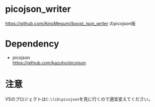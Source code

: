 # picojson_writer
https://github.com/AinoMegumi/boost_json_writer のpicojson版

# Dependency
- picojson  
https://github.com/kazuho/picojson

# 注意
VSのプロジェクトは``C:\lib\picojson``を見に行くので適宜変えてください。
